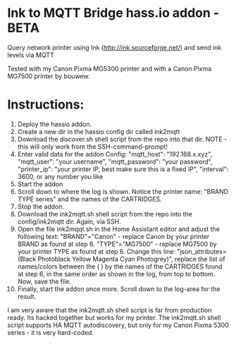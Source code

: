# Ink to MQTT Bridge hass.io addon - BETA
Query network printer using Ink (http://ink.sourceforge.net/) and send ink levels via MQTT

Tested with my Canon Pixma MG5300 printer and with a Canon Pixma MG7500 printer by bouwew.

# Instructions:
1) Deploy the hassio addon.
2) Create a new dir in the hassio config dir called ink2mqtt
3) Download the discover.sh shell script from the repo into that dir. NOTE - this will only work from the SSH-command-prompt!
4) Enter valid data for the addon Config:
  "mqtt_host": "192.168.x.xyz",
  "mqtt_user": "your username",
  "mqtt_password": "your password",
  "printer_ip": "your printer IP, best make sure this is a fixed IP",
  "interval": 3600, or any number you like
5) Start the addon
6) Scroll down to where the log is shown. Notice the printer name: "BRAND TYPE series" and the names of the CARTRIDGES.
7) Stop the addon.
8) Download the ink2mqtt.sh shell script from the repo into the config/ink2mqtt dir. Again, via SSH.
9) Open the file ink2mqqt.sh in the Home Assistant editor and adjust the following text:
"BRAND"="Canon" - replace Canon by your printer BRAND as found at step 6.
"TYPE"="MG7500" - replace MG7500 by your printer TYPE as found at step 6.
Change this line: "json_attributes=(Black Photoblack Yellow Magenta Cyan Photogrey)", replace the list of names/colors between the ( ) by the names of the CARTRIDGES found at step 6, in the same order as shown in the log, from top to bottom.
Now, save the file.
10) Finally, start the addon once more. Scroll down to the log-area for the result.

I am very aware that the ink2mqtt.sh shell script is far from production ready. Its hacked together but works for my printer.
The ink2mqtt.sh shell script supports HA MQTT autodiscovery, but only for my Canon Pixma 5300 series - it is very hard-coded.

